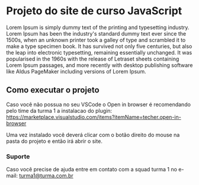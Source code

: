 # Projeto do site de curso JavaScript

Lorem Ipsum is simply dummy text of the printing and typesetting industry. Lorem Ipsum has been the industry's standard dummy text ever since the 1500s, when an unknown printer took a galley of type and scrambled it to make a type specimen book. It has survived not only five centuries, but also the leap into electronic typesetting, remaining essentially unchanged. It was popularised in the 1960s with the release of Letraset sheets containing Lorem Ipsum passages, and more recently with desktop publishing software like Aldus PageMaker including versions of Lorem Ipsum.

## Como executar o projeto

Caso você não possua no seu VSCode o Open in browser é recomendando pelo time da turma 1 a instalacao do plugin: https://marketplace.visualstudio.com/items?itemName=techer.open-in-browser

Uma vez instalado você deverá clicar com o botão direito do mouse na pasta do projeto e então irá abrir o site.

### Suporte 

Caso você precise de ajuda entre em contato com a squad turma 1 no e-mail: turma1@turma.com.br